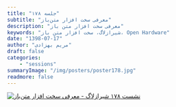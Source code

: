 ```yaml
---
title: "جلسه ۱۷۸"
subtitle: "معرفی سخت افزار متن‌باز"
description: "معرفی سخت افزار متن باز"
keywords: "شیرازلاگ، سخت افزار متن باز، Open Hardware"
date: "1398-07-17"
author: "مریم بهزادی"
draft: false
categories:
    - "sessions"
summaryImage: "/img/posters/poster178.jpg"
readmore: false
---
```

[![نشست ۱۷۸ شیرازلاگ - معرفی سخت افزار متن‌باز ](../../img/posters/poster178.jpg)](../../img/poster178.jpg)